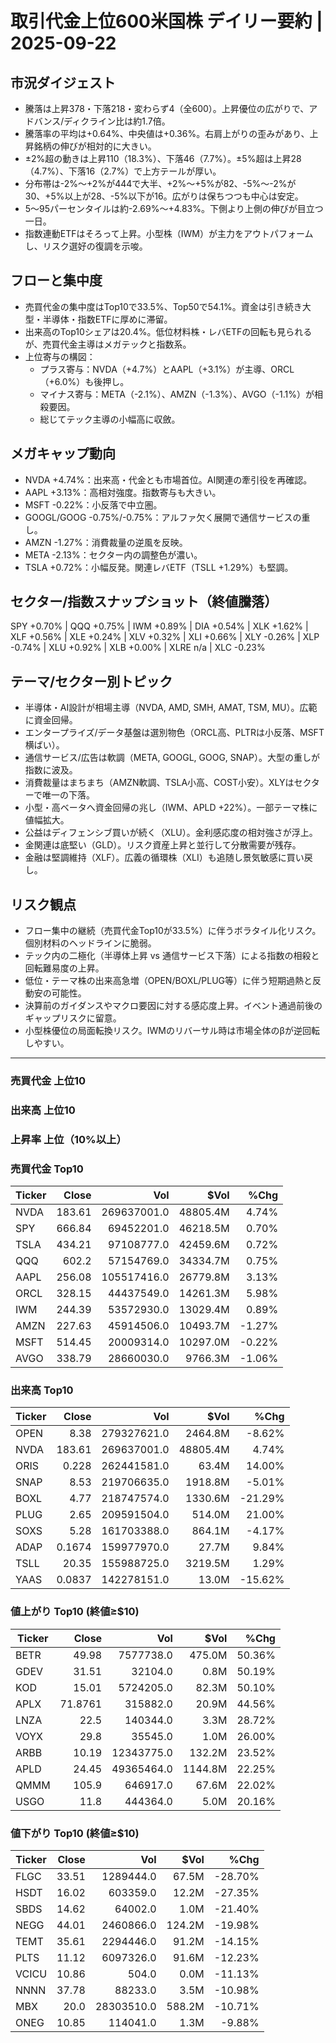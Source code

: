 # 取引代金上位600米国株 デイリー要約 | 2025-09-22

## 市況ダイジェスト
- 騰落は上昇378・下落218・変わらず4（全600）。上昇優位の広がりで、アドバンス/ディクライン比は約1.7倍。
- 騰落率の平均は+0.64%、中央値は+0.36%。右肩上がりの歪みがあり、上昇銘柄の伸びが相対的に大きい。
- ±2%超の動きは上昇110（18.3%）、下落46（7.7%）。±5%超は上昇28（4.7%）、下落16（2.7%）で上方テールが厚い。
- 分布帯は-2%〜+2%が444で大半、+2%〜+5%が82、-5%〜-2%が30、+5%以上が28、-5%以下が16。広がりは保ちつつも中心は安定。
- 5〜95パーセンタイルは約-2.69%〜+4.83%。下側より上側の伸びが目立つ一日。
- 指数連動ETFはそろって上昇。小型株（IWM）が主力をアウトパフォームし、リスク選好の復調を示唆。

## フローと集中度
- 売買代金の集中度はTop10で33.5%、Top50で54.1%。資金は引き続き大型・半導体・指数ETFに厚めに滞留。
- 出来高のTop10シェアは20.4%。低位材料株・レバETFの回転も見られるが、売買代金主導はメガテックと指数系。
- 上位寄与の構図：
  - プラス寄与：NVDA（+4.7%）とAAPL（+3.1%）が主導、ORCL（+6.0%）も後押し。
  - マイナス寄与：META（-2.1%）、AMZN（-1.3%）、AVGO（-1.1%）が相殺要因。
  - 総じてテック主導の小幅高に収斂。

## メガキャップ動向
- NVDA +4.74%：出来高・代金とも市場首位。AI関連の牽引役を再確認。
- AAPL +3.13%：高相対強度。指数寄与も大きい。
- MSFT -0.22%：小反落で中立圏。
- GOOGL/GOOG -0.75%/-0.75%：アルファ欠く展開で通信サービスの重し。
- AMZN -1.27%：消費裁量の逆風を反映。
- META -2.13%：セクター内の調整色が濃い。
- TSLA +0.72%：小幅反発。関連レバETF（TSLL +1.29%）も堅調。

## セクター/指数スナップショット（終値騰落）
SPY +0.70% | QQQ +0.75% | IWM +0.89% | DIA +0.54% | XLK +1.62% | XLF +0.56% | XLE +0.24% | XLV +0.32% | XLI +0.66% | XLY -0.26% | XLP -0.74% | XLU +0.92% | XLB +0.00% | XLRE n/a | XLC -0.23%

## テーマ/セクター別トピック
- 半導体・AI設計が相場主導（NVDA, AMD, SMH, AMAT, TSM, MU）。広範に資金回帰。
- エンタープライズ/データ基盤は選別物色（ORCL高、PLTRは小反落、MSFT横ばい）。
- 通信サービス/広告は軟調（META, GOOGL, GOOG, SNAP）。大型の重しが指数に波及。
- 消費裁量はまちまち（AMZN軟調、TSLA小高、COST小安）。XLYはセクターで唯一の下落。
- 小型・高ベータへ資金回帰の兆し（IWM、APLD +22%）。一部テーマ株に値幅拡大。
- 公益はディフェンシブ買いが続く（XLU）。金利感応度の相対強さが浮上。
- 金関連は底堅い（GLD）。リスク資産上昇と並行して分散需要が残存。
- 金融は堅調維持（XLF）。広義の循環株（XLI）も追随し景気敏感に買い戻し。

## リスク観点
- フロー集中の継続（売買代金Top10が33.5%）に伴うボラタイル化リスク。個別材料のヘッドラインに脆弱。
- テック内の二極化（半導体上昇 vs 通信サービス下落）による指数の相殺と回転難易度の上昇。
- 低位・テーマ株の出来高急増（OPEN/BOXL/PLUG等）に伴う短期過熱と反動安の可能性。
- 決算前のガイダンスやマクロ要因に対する感応度上昇。イベント通過前後のギャップリスクに留意。
- 小型株優位の局面転換リスク。IWMのリバーサル時は市場全体のβが逆回転しやすい。

---

### 売買代金 上位10
### 出来高 上位10
### 上昇率 上位（10%以上）

### 売買代金 Top10
| Ticker | Close | Vol | $Vol | %Chg |
|---|---:|---:|---:|---:|
| NVDA | 183.61 | 269637001.0 | 48805.4M | 4.74% |
| SPY | 666.84 | 69452201.0 | 46218.5M | 0.70% |
| TSLA | 434.21 | 97108777.0 | 42459.6M | 0.72% |
| QQQ | 602.2 | 57154769.0 | 34334.7M | 0.75% |
| AAPL | 256.08 | 105517416.0 | 26779.8M | 3.13% |
| ORCL | 328.15 | 44437549.0 | 14261.3M | 5.98% |
| IWM | 244.39 | 53572930.0 | 13029.4M | 0.89% |
| AMZN | 227.63 | 45914506.0 | 10493.7M | -1.27% |
| MSFT | 514.45 | 20009314.0 | 10297.0M | -0.22% |
| AVGO | 338.79 | 28660030.0 | 9766.3M | -1.06% |


### 出来高 Top10
| Ticker | Close | Vol | $Vol | %Chg |
|---|---:|---:|---:|---:|
| OPEN | 8.38 | 279327621.0 | 2464.8M | -8.62% |
| NVDA | 183.61 | 269637001.0 | 48805.4M | 4.74% |
| ORIS | 0.228 | 262441581.0 | 63.4M | 14.00% |
| SNAP | 8.53 | 219706635.0 | 1918.8M | -5.01% |
| BOXL | 4.77 | 218747574.0 | 1330.6M | -21.29% |
| PLUG | 2.65 | 209591504.0 | 514.0M | 21.00% |
| SOXS | 5.28 | 161703388.0 | 864.1M | -4.17% |
| ADAP | 0.1674 | 159977970.0 | 27.7M | 9.84% |
| TSLL | 20.35 | 155988725.0 | 3219.5M | 1.29% |
| YAAS | 0.0837 | 142278151.0 | 13.0M | -15.62% |


### 値上がり Top10 (終値≥$10)
| Ticker | Close | Vol | $Vol | %Chg |
|---|---:|---:|---:|---:|
| BETR | 49.98 | 7577738.0 | 475.0M | 50.36% |
| GDEV | 31.51 | 32104.0 | 0.8M | 50.19% |
| KOD | 15.01 | 5724205.0 | 82.3M | 50.10% |
| APLX | 71.8761 | 315882.0 | 20.9M | 44.56% |
| LNZA | 22.5 | 140344.0 | 3.3M | 28.72% |
| VOYX | 29.8 | 35545.0 | 1.0M | 26.00% |
| ARBB | 10.19 | 12343775.0 | 132.2M | 23.52% |
| APLD | 24.45 | 49365464.0 | 1144.8M | 22.25% |
| QMMM | 105.9 | 646917.0 | 67.6M | 22.02% |
| USGO | 11.8 | 444364.0 | 5.0M | 20.16% |


### 値下がり Top10 (終値≥$10)
| Ticker | Close | Vol | $Vol | %Chg |
|---|---:|---:|---:|---:|
| FLGC | 33.51 | 1289444.0 | 67.5M | -28.70% |
| HSDT | 16.02 | 603359.0 | 12.2M | -27.35% |
| SBDS | 14.62 | 64002.0 | 1.0M | -21.40% |
| NEGG | 44.01 | 2460866.0 | 124.2M | -19.98% |
| TEMT | 35.61 | 2294446.0 | 91.2M | -14.15% |
| PLTS | 11.12 | 6097326.0 | 91.6M | -12.23% |
| VCICU | 10.86 | 504.0 | 0.0M | -11.13% |
| NNNN | 37.78 | 88233.0 | 3.5M | -10.98% |
| MBX | 20.0 | 28303510.0 | 588.2M | -10.71% |
| ONEG | 10.85 | 114041.0 | 1.3M | -9.88% |

